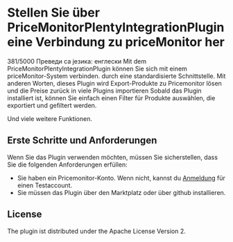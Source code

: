 # Stellen Sie über PriceMonitorPlentyIntegrationPlugin eine Verbindung zu priceMonitor her
 

381/5000
Преведи са језика: енглески
Mit dem PriceMonitorPlentyIntegrationPlugin können Sie sich mit einem priceMonitor-System verbinden. durch eine standardisierte Schnittstelle. Mit anderen Worten, dieses Plugin wird Export-Produkte zu Pricemonitor lösen und die Preise zurück in viele Plugins importieren
Sobald das Plugin installiert ist, können Sie einfach einen Filter für Produkte auswählen, die exportiert und gefiltert werden.

Und viele weitere Funktionen.


## Erste Schritte und Anforderungen
 
Wenn Sie das Plugin verwenden möchten, müssen Sie sicherstellen, dass Sie die folgenden Anforderungen erfüllen:

* Sie haben ein Pricemonitor-Konto. Wenn nicht, kannst du <a href="https://patagona.de/pricemonitor/shop-preise-optimieren/repricing-tool-app-shopware/registrierung/'" target="_blank">Anmeldung</a> für einen Testaccount.
* Sie müssen das Plugin über den Marktplatz oder über github installieren.
 
## License
 
The plugin ist distributed under the Apache License Version 2.